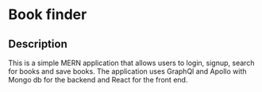 # Book finder

## Description
This is a simple MERN application that allows users to login, signup, search for books and save books. The application uses GraphQl and Apollo with Mongo db for the backend and React for the front end.